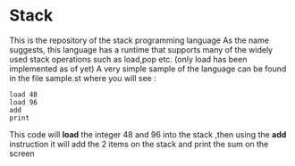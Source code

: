 # Stack
This is the repository of the stack programming language
As the name suggests, this language has a runtime that supports many of the widely used stack operations such as load,pop etc.
(only load has been implemented as of yet)
A very simple sample of the language can be found in the file sample.st where you will see :
```
load 48
load 96
add
print 
```
This code will **load** the integer 48 and 96 into the stack ,then using the **add** instruction it will add the 2 items on the stack and
print the sum on the screen
